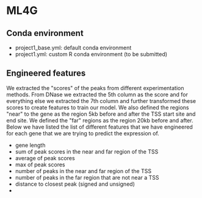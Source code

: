 # ML4G

## Conda environment
- project1_base.yml: default conda environment
- project1.yml: custom R conda environment (to be submitted)

## Engineered features
We extracted the "scores" of the peaks from different experimentation methods. From DNase we extracted the 5th column as the score and for everything else we extracted the 7th column and further transformed these scores to create features to train our model. We also defined the regions "near" to the gene as the region 5kb before and after the TSS start site and end site. We defined the "far" regions as the region 20kb before and after. Below we have listed the list of different features that we have engineered for each gene that we are trying to predict the expression of. 

- gene length 
- sum of peak scores in the near and far region of the TSS 
- average of peak scores 
- max of peak scores
- number of peaks in the near and far region of the TSS
- number of peaks in the far region that are not near a TSS 
- distance to closest peak (signed and unsigned)
- 